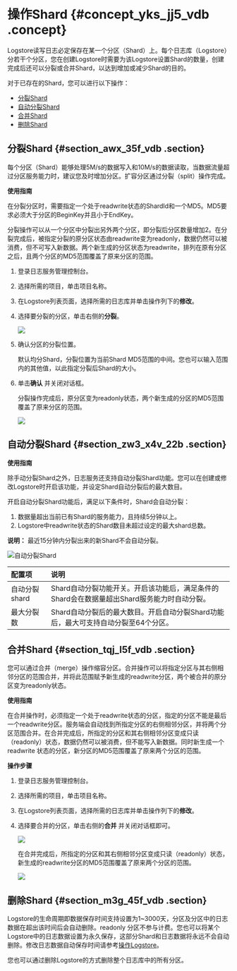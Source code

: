 # 操作Shard {#concept_yks_jj5_vdb .concept}

Logstore读写日志必定保存在某一个分区（Shard）上。每个日志库（Logstore）分若干个分区，您在创建Logstore时需要为该Logstore设置Shard的数量，创建完成后还可以分裂或合并Shard，以达到增加或减少Shard的目的。

对于已存在的Shard，您可以进行以下操作：

-   [分裂Shard](#)
-   [自动分裂Shard](#)
-   [合并Shard](#)
-   [删除Shard](#)

## 分裂Shard {#section_awx_35f_vdb .section}

每个分区（Shard）能够处理5M/s的数据写入和10M/s的数据读取，当数据流量超过分区服务能力时，建议您及时增加分区。扩容分区通过分裂（split）操作完成。

**使用指南**

在分裂分区时，需要指定一个处于readwrite状态的ShardId和一个MD5。MD5要求必须大于分区的BeginKey并且小于EndKey。

分裂操作可以从一个分区中分裂出另外两个分区，即分裂后分区数量增加2。在分裂完成后，被指定分裂的原分区状态由readwrite变为readonly，数据仍然可以被消费，但不可写入新数据。两个新生成的分区状态为readwrite，排列在原有分区之后，且两个分区的MD5范围覆盖了原来分区的范围。

1.  登录日志服务管理控制台。
2.  选择所需的项目，单击项目名称。
3.  在Logstore列表页面，选择所需的日志库并单击操作列下的**修改**。
4.  选择要分裂的分区，单击右侧的**分裂**。

    ![](http://static-aliyun-doc.oss-cn-hangzhou.aliyuncs.com/assets/img/13025/15449749422594_zh-CN.png)

5.  确认分区的分裂位置。

    默认均分Shard，分裂位置为当前Shard MD5范围的中间。您也可以输入范围内的其他值，以此指定分裂后Shard的大小。

6.  单击**确认** 并关闭对话框。

    分裂操作完成后，原分区变为readonly状态，两个新生成的分区的MD5范围覆盖了原来分区的范围。

    ![](http://static-aliyun-doc.oss-cn-hangzhou.aliyuncs.com/assets/img/13025/15449749422595_zh-CN.png)


## 自动分裂Shard {#section_zw3_x4v_22b .section}

**使用指南**

除手动分裂Shard之外，日志服务还支持自动分裂Shard功能。您可以在创建或修改Logstore时开启该功能，并设定Shard自动分裂后的最大数目。

开启自动分裂Shard功能后，满足以下条件时，Shard会自动分裂：

1.  数据量超出当前已有Shard的服务能力，且持续5分钟以上。
2.  Logstore中readwrite状态的Shard数目未超过设定的最大shard总数。

**说明：** 最近15分钟内分裂出来的新Shard不会自动分裂。

![](images/6426_zh-CN.png "自动分裂Shard")

|配置项|说明|
|:--|:-|
|自动分裂shard|Shard自动分裂功能开关。开启该功能后，满足条件的Shard会在数据量超出Shard服务能力时自动分裂。|
|最大分裂数|Shard自动分裂后的最大数目。开启自动分裂Shard功能后，最大可支持自动分裂至64个分区。|

## 合并Shard {#section_tqj_l5f_vdb .section}

您可以通过合并（merge）操作缩容分区。合并操作可以将指定分区与其右侧相邻分区的范围合并，并将此范围赋予新生成的readwrite分区，两个被合并的原分区变为readonly状态。

**使用指南**

在合并操作时，必须指定一个处于readwrite状态的分区，指定的分区不能是最后一个readwrite分区。服务端会自动找到所指定分区的右侧相邻分区，并将两个分区范围合并。在合并完成后，所指定的分区和其右侧相邻分区变成只读（readonly）状态，数据仍然可以被消费，但不能写入新数据。同时新生成一个 readwrite 状态的分区，新分区的MD5范围覆盖了原来两个分区的范围。

**操作步骤**

1.  登录日志服务管理控制台。
2.  选择所需的项目，单击项目名称。
3.  在Logstore列表页面，选择所需的日志库并单击操作列下的**修改**。
4.  选择要合并的分区，单击右侧的**合并** 并关闭对话框即可。

    ![](http://static-aliyun-doc.oss-cn-hangzhou.aliyuncs.com/assets/img/13025/15449749422596_zh-CN.png)

    在合并完成后，所指定的分区和其右侧相邻分区变成只读（readonly）状态，新生成的readwrite分区的MD5范围覆盖了原来两个分区的范围。

    ![](http://static-aliyun-doc.oss-cn-hangzhou.aliyuncs.com/assets/img/13025/15449749422597_zh-CN.png)


## 删除Shard {#section_m3g_45f_vdb .section}

Logstore的生命周期即数据保存时间支持设置为1~3000天，分区及分区中的日志数据在超出该时间后会自动删除。readonly 分区不参与计费。您也可以将某个Logstore中的日志数据设置为永久保存，这部分Shard和日志数据将永远不会自动删除。修改日志数据自动保存时间请参考[操作Logstore](intl.zh-CN/用户指南/准备工作/操作Logstore.md)。

您也可以通过删除Logstore的方式删除整个日志库中的所有分区。

